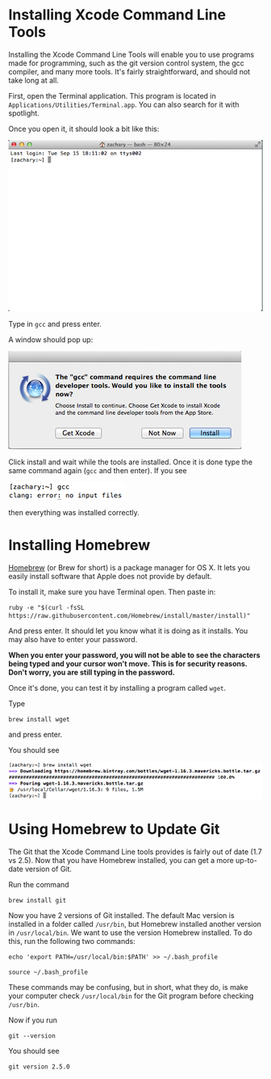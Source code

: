 # Installing Xcode Command Line Tools

Installing the Xcode Command Line Tools will enable you to use programs
made for programming, such as the git version control system, the gcc
compiler, and many more tools. It's fairly straightforward, and should not
take long at all.

First, open the Terminal application. This program is located in
`Applications/Utilities/Terminal.app`. You can also search for it with
spotlight.

Once you open it, it should look a bit like this:

![terminalPic](images/terminal.png)

Type in `gcc` and press enter.

A window should pop up:

![installTools](images/install_xcode.png)

Click install and wait while the tools are installed. Once it is done
type the same command again (`gcc` and then enter). If you see

![gccPicture](images/gcc.png)

then everything was installed correctly.

# Installing Homebrew

[Homebrew](http://brew.sh/) (or Brew for short) is a package manager for OS X. 
It lets you easily install software that Apple does not provide by default.

To install it, make sure you have Terminal open. Then paste in:

```
ruby -e "$(curl -fsSL https://raw.githubusercontent.com/Homebrew/install/master/install)"
```

And press enter. It should let you know what it is doing as it installs. You may also have
to enter your password.

**When you enter your password, you will not be able to see the characters being typed and
your cursor won't move. This is for security reasons. Don't worry, you are still typing in the password.**

Once it's done, you can test it by installing a program called `wget`.

Type
```
brew install wget
```
and press enter.

You should see

![wgetInstall](images/wget.png)

# Using Homebrew to Update Git

The Git that the Xcode Command Line tools provides is fairly out of date
(1.7 vs 2.5). Now that you have Homebrew installed, you can get a more up-to-date
version of Git.

Run the command
```
brew install git
```

Now you have 2 versions of Git installed. The default Mac version is installed in
a folder called `/usr/bin`, but Homebrew installed another version in `/usr/local/bin`.
We want to use the version Homebrew installed. To do this, run the following two
commands:
```
echo 'export PATH=/usr/local/bin:$PATH' >> ~/.bash_profile
```
```
source ~/.bash_profile
```

These commands may be confusing, but in short, what they do, is make your computer
check `/usr/local/bin` for the Git program before checking `/usr/bin`.

Now if you run
```
git --version
```
You should see
```
git version 2.5.0
```
